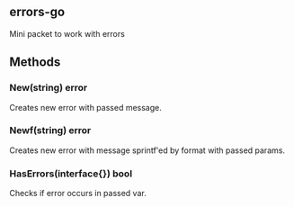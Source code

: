 errors-go
--------

Mini packet to work with errors

## Methods

### New(string) error

Creates new error with passed message.

### Newf(string) error

Creates new error with message sprintf'ed by format with passed params.

### HasErrors(interface{}) bool

Checks if error occurs in passed var.
